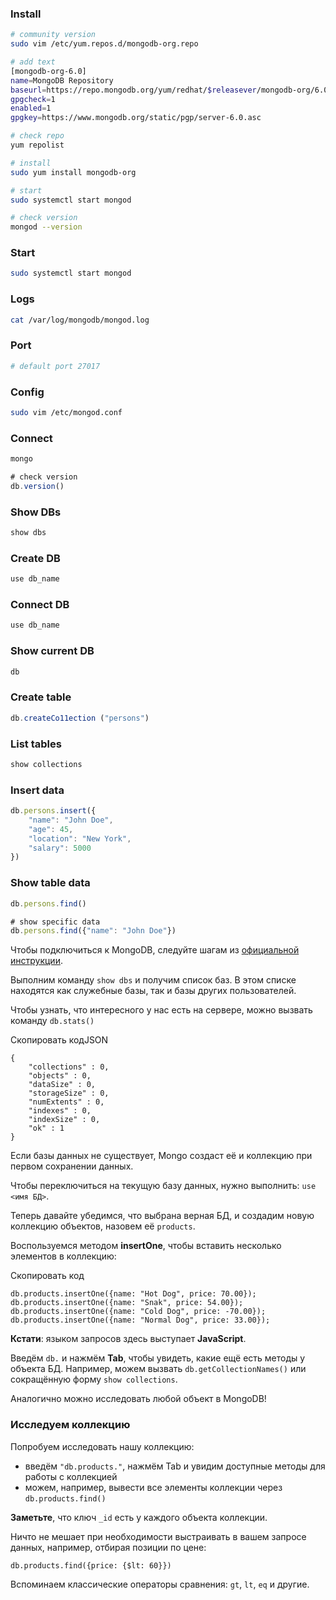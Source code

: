 ### Install

```bash
# community version
sudo vim /etc/yum.repos.d/mongodb-org.repo

# add text
[mongodb-org-6.0]
name=MongoDB Repository
baseurl=https://repo.mongodb.org/yum/redhat/$releasever/mongodb-org/6.0/x86_64/
gpgcheck=1
enabled=1
gpgkey=https://www.mongodb.org/static/pgp/server-6.0.asc

# check repo
yum repolist

# install
sudo yum install mongodb-org

# start
sudo systemctl start mongod

# check version
mongod --version
```

### Start

```bash
sudo systemctl start mongod
```

### Logs

```bash
cat /var/log/mongodb/mongod.log
```

### Port

```bash
# default port 27017
```

### Config

```bash
sudo vim /etc/mongod.conf
```

### Connect

```js
mongo

# check version
db.version()
```

### Show DBs

```js
show dbs
```

### Create DB

```js
use db_name
```

### Connect DB

```js
use db_name
```

### Show current DB

```js
db
```

### Create table

```js
db.createCo11ection ("persons")
```

### List tables

```js
show collections
```

### Insert data

```js
db.persons.insert({
	"name": "John Doe",
	"age": 45,
	"location": "New York",
	"salary": 5000
})
```

### Show table data

```js
db.persons.find()

# show specific data
db.persons.find({"name": "John Doe"})
```

Чтобы подключиться к MongoDB, следуйте шагам из [официальной инструкции](https://www.mongodb.com/docs/mongodb-shell/).

Выполним команду `show dbs` и получим список баз. В этом списке находятся как служебные базы, так и базы других пользователей.

Чтобы узнать, что интересного у нас есть на сервере, можно вызвать команду `db.stats()`

Скопировать кодJSON

```
{
    "collections" : 0,
    "objects" : 0,
    "dataSize" : 0,
    "storageSize" : 0,
    "numExtents" : 0,
    "indexes" : 0,
    "indexSize" : 0,
    "ok" : 1
} 
```

Если базы данных не существует, Mongo создаст её и коллекцию при первом сохранении данных.

Чтобы переключиться на текущую базу данных, нужно выполнить: `use <имя БД>`.

Теперь давайте убедимся, что выбрана верная БД, и создадим новую коллекцию объектов, назовем её `products`. 

Воспользуемся методом **insertOne**, чтобы вставить несколько элементов в коллекцию:

Скопировать код

```
db.products.insertOne({name: "Hot Dog", price: 70.00});
db.products.insertOne({name: "Snak", price: 54.00});
db.products.insertOne({name: "Cold Dog", price: -70.00});
db.products.insertOne({name: "Normal Dog", price: 33.00}); 
```

**Кстати**: языком запросов здесь выступает **JavaScript**.

Введём `db.` и нажмём **Tab**, чтобы увидеть, какие ещё есть методы у объекта БД. Например, можем вызвать `db.getCollectionNames()` или сокращённую форму `show collections`.

Аналогично можно исследовать любой объект в MongoDB!

### Исследуем коллекцию

Попробуем исследовать нашу коллекцию:

- введём `"db.products."`, нажмём Tab и увидим доступные методы для работы с коллекцией
- можем, например, вывести все элементы коллекции через `db.products.find()`

**Заметьте**, что ключ `_id` есть у каждого объекта коллекции.

Ничто не мешает при необходимости выстраивать в вашем запросе данных, например, отбирая позиции по цене:

```
db.products.find({price: {$lt: 60}}) 
```

Вспоминаем классические операторы сравнения: `gt`, `lt`, `eq` и другие.
